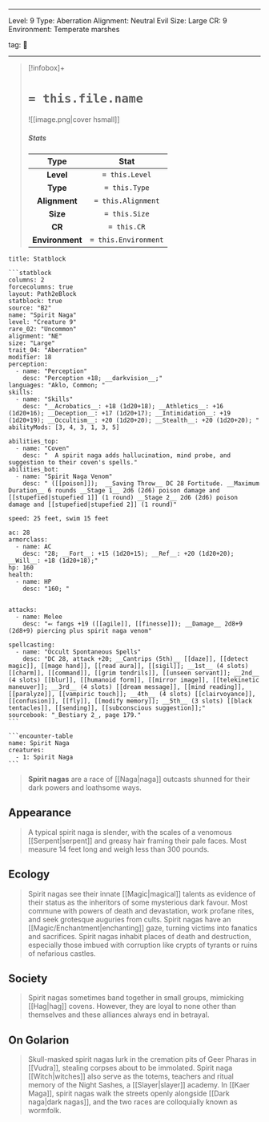 
---


Level: 9
Type: Aberration
Alignment: Neutral Evil
Size: Large
CR: 9
Environment: Temperate marshes


tag: 👹

---

> [!infobox]+
> #  `= this.file.name`
> ![[image.png|cover hsmall]]
> ##### Stats
> Type | Stat |
> :---:|:---:|
> **Level** | `= this.Level` |
> **Type** | `= this.Type` |
> **Alignment** | `= this.Alignment` |
> **Size** | `= this.Size` |
> **CR** | `= this.CR` |
> **Environment** | `= this.Environment` |




````ad-info
title: Statblock

```statblock
columns: 2
forcecolumns: true
layout: Path2eBlock
statblock: true
source: "B2"
name: "Spirit Naga"
level: "Creature 9"
rare_02: "Uncommon"
alignment: "NE"
size: "Large"
trait_04: "Aberration"
modifier: 18
perception:
  - name: "Perception"
    desc: "Perception +18; __darkvision__;"
languages: "Aklo, Common; "
skills:
  - name: "Skills"
    desc: "__Acrobatics__: +18 (1d20+18); __Athletics__: +16 (1d20+16); __Deception__: +17 (1d20+17); __Intimidation__: +19 (1d20+19); __Occultism__: +20 (1d20+20); __Stealth__: +20 (1d20+20); "
abilityMods: [3, 4, 3, 1, 3, 5]

abilities_top:
  - name: "Coven"
    desc: "  A spirit naga adds hallucination, mind probe, and suggestion to their coven's spells."
abilities_bot:
  - name: "Spirit Naga Venom"
    desc: " ([[poison]]);  __Saving Throw__ DC 28 Fortitude. __Maximum Duration__ 6 rounds __Stage 1__ 2d6 (2d6) poison damage and [[stupefied|stupefied 1]] (1 round) __Stage 2__ 2d6 (2d6) poison damage and [[stupefied|stupefied 2]] (1 round)"

speed: 25 feet, swim 15 feet

ac: 28
armorclass:
  - name: AC
    desc: "28; __Fort__: +15 (1d20+15); __Ref__: +20 (1d20+20); __Will__: +18 (1d20+18);"
hp: 160
health:
  - name: HP
    desc: "160; "


attacks:
  - name: Melee
    desc: "⬻ fangs +19 ([[agile]], [[finesse]]); __Damage__ 2d8+9 (2d8+9) piercing plus spirit naga venom"

spellcasting:
  - name: "Occult Spontaneous Spells"
    desc: "DC 28, attack +20; __Cantrips (5th)__ [[daze]], [[detect magic]], [[mage hand]], [[read aura]], [[sigil]]; __1st__ (4 slots) [[charm]], [[command]], [[grim tendrils]], [[unseen servant]]; __2nd__ (4 slots) [[blur]], [[humanoid form]], [[mirror image]], [[telekinetic maneuver]]; __3rd__ (4 slots) [[dream message]], [[mind reading]], [[paralyze]], [[vampiric touch]]; __4th__ (4 slots) [[clairvoyance]], [[confusion]], [[fly]], [[modify memory]]; __5th__ (3 slots) [[black tentacles]], [[sending]], [[subconscious suggestion]];"
sourcebook: "_Bestiary 2_, page 179."
```

```encounter-table
name: Spirit Naga
creatures:
  - 1: Spirit Naga
```

````



> **Spirit nagas** are a race of [[Naga|naga]] outcasts shunned for their dark powers and loathsome ways.



## Appearance

> A typical spirit naga is slender, with the scales of a venomous [[Serpent|serpent]] and greasy hair framing their pale faces. Most measure 14 feet long and weigh less than 300 pounds.


## Ecology

> Spirit nagas see their innate [[Magic|magical]] talents as evidence of their status as the inheritors of some mysterious dark favour. Most commune with powers of death and devastation, work profane rites, and seek grotesque auguries from cults. Spirit nagas have an [[Magic/Enchantment|enchanting]] gaze, turning victims into fanatics and sacrifices.
> Spirit nagas inhabit places of death and destruction, especially those imbued with corruption like crypts of tyrants or ruins of nefarious castles.


## Society

> Spirit nagas sometimes band together in small groups, mimicking [[Hag|hag]] covens. However, they are loyal to none other than themselves and these alliances always end in betrayal.


## On Golarion

> Skull-masked spirit nagas lurk in the cremation pits of Geer Pharas in [[Vudra]], stealing corpses about to be immolated. Spirit naga [[Witch|witches]] also serve as the totems, teachers and ritual memory of the Night Sashes, a [[Slayer|slayer]] academy. In [[Kaer Maga]], spirit nagas walk the streets openly alongside [[Dark naga|dark nagas]], and the two races are colloquially known as wormfolk.










